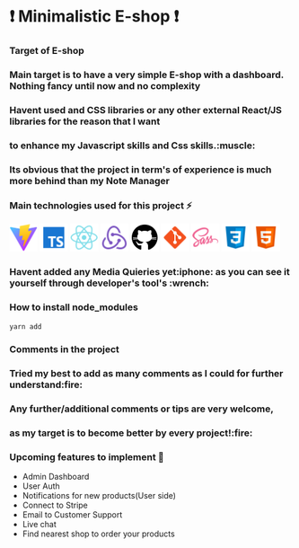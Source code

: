 ### <h1>:exclamation: Minimalistic E-shop :exclamation:</h1>

### Target of E-shop

<p>
      <h3>Main target is to have a very simple E-shop with a dashboard. Nothing fancy until now and no complexity</h3>
      <h3>Havent used and CSS libraries or any other external React/JS libraries for the reason that I want </h3>
      <h3>to enhance my Javascript skills and Css skills.:muscle:</h3>

   <h3>Its obvious that the project in term's of experience is much more behind than my Note Manager</h3>
</p>

### Main technologies used for this project :zap:

<p>
  <img alt="Vite" src="./readme_imgs/vite.svg" width="50"/>
  <img alt="Typescript" src="./readme_imgs/typescript.png" width="50"/>
  <img alt="React" src="./readme_imgs/react.png" width="50"/>
  <img alt="Redux" src="./readme_imgs/redux.png" width="50"/>
  <img alt="github actions" src="./readme_imgs/github.png" width="50"/>
  <img alt="git" src="./readme_imgs/git.png" width="50"/>
  <img alt="Sass" src="./readme_imgs/sass.png" width="50"/>
  <img alt="Css" src="./readme_imgs/css3.png" width="50"/>
  <img alt="html5" src="./readme_imgs/html5.png" width="50"/>
</p>

<h3>Havent added any Media Quieries yet:iphone: as you can see it yourself through developer's tool's :wrench:</h3>

### How to install node_modules

    yarn add

### Comments in the project

<h3>Tried my best to add as many comments as I could for further understand:fire:</h3>
    <h3>Any further/additional comments or tips are very welcome,</h3>
    <h3>as my target is to become better by every project!:fire:</h3>

### Upcoming features to implement :wrench:

<ul>
   <li>Admin Dashboard</li>
   <li>User Auth</li>
   <li>Notifications for new products(User side)</li>
   <li>Connect to Stripe</li>
   <li>Email to Customer Support</li>
   <li>Live chat</li>
   <li>Find nearest shop to order your products</li>
</ul>
